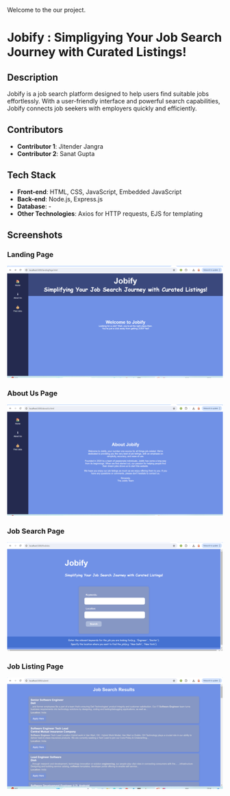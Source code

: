 Welcome to the our project.

# Jobify : Simpligying Your Job Search Journey with Curated Listings!

## Description

Jobify is a job search platform designed to help users find suitable jobs effortlessly. With a user-friendly interface and powerful search capabilities, Jobify connects job seekers with employers quickly and efficiently.

## Contributors

- **Contributor 1**: Jitender Jangra
- **Contributor 2**: Sanat Gupta

## Tech Stack

- **Front-end**: HTML, CSS, JavaScript, Embedded JavaScript
- **Back-end**: Node.js, Express.js
- **Database**: -
- **Other Technologies**: Axios for HTTP requests, EJS for templating

## Screenshots

### Landing Page
![Landing Page](./images/Landing_Page.png)

### About Us Page
![About Us Page](./images/About_Page.png)

### Job Search Page
![Job Search Page](./images/Job_Search_Page.png)

### Job Listing Page
![Job Listing Page](./images/Job_Listing_Page.png)

